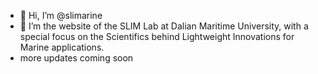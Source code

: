 - 👋 Hi, I’m @slimarine
- 👀 I’m the website of the SLIM Lab at Dalian Maritime University, with a special focus on the Scientifics behind Lightweight Innovations for Marine applications.
- more updates coming soon

<!---
slimarine/slimarine is a ✨ special ✨ repository because its `README.md` (this file) appears on your GitHub profile.
You can click the Preview link to take a look at your changes.
--->
